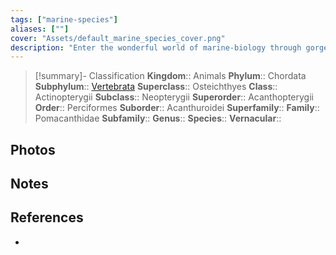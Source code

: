 ```yaml
---
tags: ["marine-species"]
aliases: [""]
cover: "Assets/default_marine_species_cover.png"
description: "Enter the wonderful world of marine-biology through gorgeous underwater pictures of marine animals. Pomacanthidae is the family of angelfish."
---
```

> [!summary]- Classification
**Kingdom**:: Animals
**Phylum**:: Chordata
**Subphylum**:: [Vertebrata](Vertebrata.md)
**Superclass**:: Osteichthyes
**Class**:: Actinopterygii
**Subclass**::  Neopterygii
**Superorder**:: Acanthopterygii
**Order**:: Perciformes
**Suborder**:: Acanthuroidei
**Superfamily**::
**Family**:: Pomacanthidae
**Subfamily**::
**Genus**::
**Species**::
**Vernacular**::

## Photos

## Notes

## References
- 